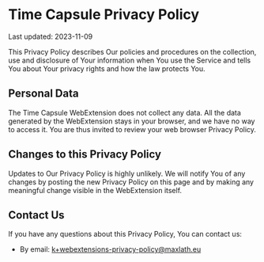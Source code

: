 # Time Capsule Privacy Policy

Last updated: 2023-11-09

This Privacy Policy describes Our policies and procedures on the
collection, use and disclosure of Your information when You use the
Service and tells You about Your privacy rights and how the law protects
You.

## Personal Data

The Time Capsule WebExtension does not collect any data. All the data generated by the WebExtension stays in your browser, and we have no way to access it. You are thus invited to review your web browser Privacy Policy.


## Changes to this Privacy Policy

Updates to Our Privacy Policy is highly unlikely. We will notify You of any changes by posting the new Privacy Policy on this page and by making any meaningful change visible in the WebExtension itself.

## Contact Us

If you have any questions about this Privacy Policy, You can contact us:
-   By email: k+webextensions-privacy-policy@maxlath.eu

